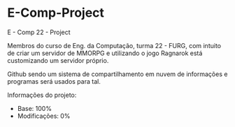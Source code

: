 # E-Comp-Project
E - Comp 22 - Project

Membros do curso de Eng. da Computação, turma 22 - FURG, com intuito de criar um servidor de MMORPG e utilizando o jogo Ragnarok está customizando um servidor próprio. 

Github sendo um sistema de compartilhamento em nuvem de informações e programas será usados para tal.

Informações do projeto:

- Base: 100%
- Modificações: 0%
